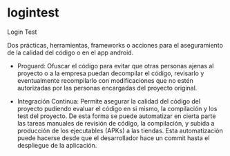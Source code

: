 # logintest
Login Test

Dos prácticas, herramientas, frameworks o acciones para el aseguramiento de la calidad del código o en el app android.

- Proguard: Ofuscar el código para evitar que otras personas ajenas al proyecto o a la empresa puedan decompilar el código, revisarlo y eventualmente recompilarlo con modificaciones que no estén autorizadas por las personas encargadas del proyecto original.

- Integración Continua: Permite asegurar la calidad del código del proyecto pudiendo evaluar el código en si mismo, la compilación y los test del proyecto. De esta forma se puede automatizar en cierta parte las tareas manuales de revisión de código, la compilación, y subida a producción de los ejecutables (APKs) a las tiendas. Esta automatización puede hacerse desde que el desarrollador hace un commit hasta el despliegue de la aplicación.
